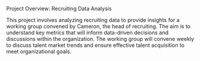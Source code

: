 
Project Overview: Recruiting Data Analysis

This project involves analyzing recruiting data to provide insights for a working group convened by Cameron, the head of recruiting. 
The aim is to understand key metrics that will inform data-driven decisions and discussions within the organization. 
The working group will convene weekly to discuss talent market trends and ensure effective talent acquisition to meet organizational goals.
